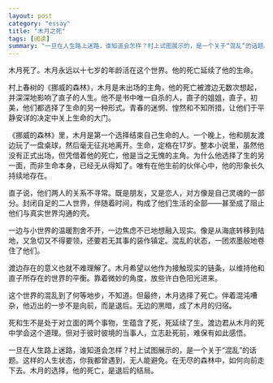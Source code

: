 ```yaml
---
layout: post   
category: "essay"   
title: "木月之死"   
tags: [阅读]   
summary: "一旦在人生路上迷路，谁知道会怎样？村上试图展示的，是一个关于“混乱”的话题。这样的人生状态，你我都曾遇到，无人能避免。在无尽的森林中，如何向前走下去。木月的选择，他的死亡，是退后的结局。 "
---
```


木月死了。木月永远以十七岁的年龄活在这个世界。他的死亡延续了他的生命。

村上春树的《挪威的森林》，木月是未出场的主角，他的死亡被渡边无数次想起，并深深地影响了直子的人生。他不是书中唯一自杀的人，直子的姐姐，直子，初美，他们都选择了生命的另一种形式。青春的迷惘、惶然和不知所措，让他们于平静安详的决定中关上生命的大门。

《挪威的森林》里，木月是第一个选择结束自己生命的人。一个晚上，他和朋友渡边玩了一盘桌球，然后毫无征兆地离开。生命，定格在17岁。整本小说里，虽然他没有正式出场，但凭借着他的死亡，他是当之无愧的主角。为什么他选择了生的另一面，而非生命本身，已经无从得知了。唯有在他生前的伙伴心中，他的形象长久持续地存在。

直子说，他们两人的关系不寻常。既是朋友，又是恋人，对方像是自己灵魂的一部分。封闭自足的二人世界，伴随着时间，构成了他们生活的全部——甚至成了阻止他们与真实世界沟通的壳。

一边与小世界的温暖割舍不开，一边焦虑不已地想融入现实。像是从海底转移到陆地，又急切又不得要领，还要若无其事的装作镇定。混乱的状态，一团浓墨般地卷住了他们。

渡边存在的意义也就不难理解了。木月希望以他作为接触现实的链条，以维持他和直子所存在的世界的平衡。靠着微妙的角度，放些许白色阳光进来。

这个世界的混乱到了何等地步，不知道。但最终，木月选择了死亡。伴着混沌嘈杂，他迈出的一步不是向前，而是退后。无边的黑暗，成了木月的归宿。

死和生不是处于对立面的两个事物，生蕴含了死，死延续了生。渡边君从木月的死中学会这个道理。但对于彼时彼境的当事人，立志赴死前，难保有如此感悟。

一旦在人生路上迷路，谁知道会怎样？村上试图展示的，是一个关于“混乱”的话题。这样的人生状态，你我都曾遇到，无人能避免。在无尽的森林中，如何向前走下去。木月的选择，他的死亡，是退后的结局。 
